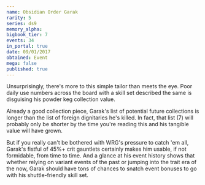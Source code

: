 ```yaml
---
name: Obsidian Order Garak
rarity: 5
series: ds9
memory_alpha:
bigbook_tier: 7
events: 34
in_portal: true
date: 09/01/2017
obtained: Event
mega: false
published: true
---
```


Unsurprisingly, there's more to this simple tailor than meets the eye. Poor daily use numbers across the board with a skill set described the same is disguising his powder keg collection value.

Already a good collection piece, Garak's list of potential future collections is longer than the list of foreign dignitaries he's killed. In fact, that list (7) will probably only be shorter by the time you're reading this and his tangible value will have grown.

But if you really can't be bothered with WRG's pressure to catch 'em all, Garak's fistful of 45%+ crit gauntlets certainly makes him usable, if not formidable, from time to time. And a glance at his event history shows that whether relying on variant events of the past or jumping into the trait era of the now, Garak should have tons of chances to snatch event bonuses to go with his shuttle-friendly skill set.
